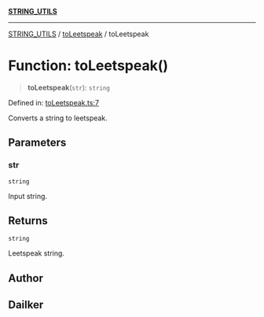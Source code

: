 [**STRING_UTILS**](../../README.md)

***

[STRING_UTILS](../../README.md) / [toLeetspeak](../README.md) / toLeetspeak

# Function: toLeetspeak()

> **toLeetspeak**(`str`): `string`

Defined in: [toLeetspeak.ts:7](https://github.com/dailker/everyutil/blob/2c6c8c707de5d4a5d228d272d2d21855929838e2/src/string/toLeetspeak.ts#L7)

Converts a string to leetspeak.

## Parameters

### str

`string`

Input string.

## Returns

`string`

Leetspeak string.

## Author

## Dailker
